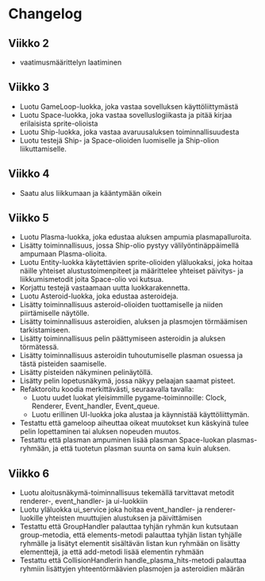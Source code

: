 # Changelog

## Viikko 2

- vaatimusmäärittelyn laatiminen


## Viikko 3

- Luotu GameLoop-luokka, joka vastaa sovelluksen käyttöliittymästä
- Luotu Space-luokka, joka vastaa sovelluslogiikasta ja pitää kirjaa erilaisista sprite-olioista
- Luotu Ship-luokka, joka vastaa avaruusaluksen toiminnallisuudesta
- Luotu testejä Ship- ja Space-olioiden luomiselle ja Ship-olion liikuttamiselle.


## Viikko 4

- Saatu alus liikkumaan ja kääntymään oikein


## Viikko 5

- Luotu Plasma-luokka, joka edustaa aluksen ampumia plasmapalluroita.
- Lisätty toiminnallisuus, jossa Ship-olio pystyy välilyöntinäppäimellä ampumaan 
Plasma-olioita.
- Luotu Entity-luokka käytettävien sprite-olioiden yläluokaksi, joka hoitaa näille 
yhteiset alustustoimenpiteet ja määrittelee yhteiset päivitys- ja liikkumismetodit 
joita Space-olio voi kutsua.
- Korjattu testejä vastaamaan uutta luokkarakennetta.
- Luotu Asteroid-luokka, joka edustaa asteroideja.
- Lisätty toiminnallisuus asteroid-olioiden tuottamiselle ja niiden piirtämiselle näytölle.
- Lisätty toiminnallisuus asteroidien, aluksen ja plasmojen törmäämisen tarkistamiseen.
- Lisätty toiminnallisuus pelin päättymiseen asteroidin ja aluksen törmätessä.
- Lisätty toiminnallisuus asteroidin tuhoutumiselle plasman osuessa ja tästä pisteiden saamiselle.
- Lisätty pisteiden näkyminen pelinäytöllä.
- Lisätty pelin lopetusnäkymä, jossa näkyy pelaajan saamat pisteet.
- Refaktoroitu koodia merkittävästi, seuraavalla tavalla:
  - Luotu uudet luokat yleisimmille pygame-toiminnoille: Clock, Renderer, Event_handler, Event_queue.
  - Luotu erillinen UI-luokka joka alustaa ja käynnistää käyttöliittymän.
- Testattu että gameloop aiheuttaa oikeat muutokset kun käskyinä tulee pelin lopettaminen tai aluksen nopeuden muutos.
- Testattu että plasman ampuminen lisää plasman Space-luokan plasmas-ryhmään, ja että tuotetun plasman suunta on sama kuin aluksen.


## Viikko 6

- Luotu aloitusnäkymä-toiminnallisuus tekemällä tarvittavat metodit renderer-, event_handler- ja ui-luokkiin
- Luotu yläluokka ui_service joka hoitaa event_handler- ja renderer-luokille yhteisten muuttujien alustuksen ja päivittämisen
- Testattu että GroupHandler palauttaa tyhjän ryhmän kun kutsutaan group-metodia, että elements-metodi palauttaa tyhjän listan tyhjälle ryhmälle ja lisätyt elementit sisältävän listan kun ryhmään on lisätty elementtejä, ja että add-metodi lisää elementin ryhmään
- Testattu että CollisionHandlerin handle_plasma_hits-metodi palauttaa ryhmiin lisättyjen yhteentörmäävien plasmojen ja asteroidien määrän
